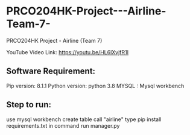 # PRCO204HK-Project---Airline-Team-7-
PRCO204HK Project - Airline (Team 7)

YouTube Video Link: 
https://youtu.be/HL6lXvjfR1I

## Software Requirement:
Pip version: 8.1.1
Python version: python 3.8
MYSQL : Mysql workbench

## Step to run:
use mysql workbench create table call "airline"
type pip install requirements.txt in command
run manager.py

